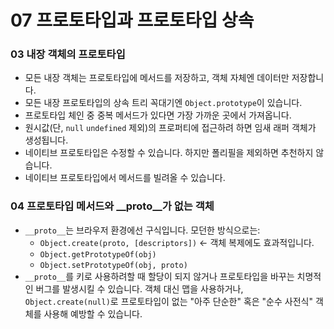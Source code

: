 # 07 프로토타입과 프로토타입 상속

### 03 내장 객체의 프로토타입
- 모든 내장 객체는 프로토타입에 메서드를 저장하고, 객체 자체엔 데이터만 저장합니다.
- 모든 내장 프로토타입의 상속 트리 꼭대기엔 `Object.prototype`이 있습니다.
- 프로토타입 체인 중 중복 메서드가 있다면 가장 가까운 곳에서 가져옵니다.
- 원시값(단, `null` `undefined` 제외)의 프로퍼티에 접근하려 하면 임새 래퍼 객체가 생성됩니다.
- 네이티브 프로토타입은 수정할 수 있습니다. 하지만 폴리필을 제외하면 추천하지 않습니다.
- 네이티브 프로토타입에서 메서드를 빌려올 수 있습니다.

### 04 프로토타입 메서드와 __proto__가 없는 객체
- `__proto__`는 브라우저 환경에선 구식입니다. 모던한 방식으로는:
  - `Object.create(proto, [descriptors])` <- 객체 복제에도 효과적입니다.
  - `Object.getPrototypeOf(obj)`
  - `Object.setPrototypeOf(obj, proto)`
- `__proto__`를 키로 사용하려할 때 할당이 되지 않거나 프로토타입을 바꾸는 치명적인 버그를 발생시킬 수 있습니다.
  객체 대신 맵을 사용하거나, `Object.create(null)`로 프로토타입이 없는 "아주 단순한" 혹은 "순수 사전식" 객체를 사용해 예방할 수 있습니다.
  
